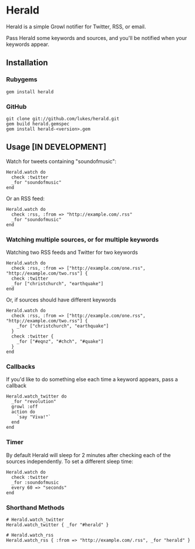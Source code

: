 Herald
====

Herald is a simple Growl notifier for Twitter, RSS, or email. 

Pass Herald some keywords and sources, and you'll be notified when your keywords appear.

Installation
------------

### Rubygems

    gem install herald

### GitHub

    git clone git://github.com/lukes/herald.git
    gem build herald.gemspec
    gem install herald-<version>.gem

Usage [IN DEVELOPMENT]
----------------------

Watch for tweets containing "soundofmusic":

    Herald.watch do
      check :twitter
      _for "soundofmusic"
    end
    
Or an RSS feed:

    Herald.watch do
      check :rss, :from => "http://example.com/.rss"
      _for "soundofmusic"
    end
  
### Watching multiple sources, or for multiple keywords

Watching two RSS feeds and Twitter for two keywords

    Herald.watch do
      check :rss, :from => ["http://example.com/one.rss", "http://example.com/two.rss"] {
      check :twitter
      _for ["christchurch", "earthquake"]
    end

Or, if sources should have different keywords

    Herald.watch do
      check :rss, :from => ["http://example.com/one.rss", "http://example.com/two.rss"] {
        _for ["christchurch", "earthquake"]
      }
      check :twitter {
        _for ["#eqnz", "#chch", "#quake"] 
      }
    end
    

### Callbacks

If you'd like to do something else each time a keyword appears, pass a callback

    Herald.watch_twitter do
      _for "revolution"
      growl :off
      action do
        `say "Viva!"`
      end
    end
    

### Timer

By default Herald will sleep for 2 minutes after checking each of the sources independently. 
To set a different sleep time:

    Herald.watch do
      check :twitter
      _for :soundofmusic
      every 60 => "seconds"
    end
        
### Shorthand Methods

    # Herald.watch_twitter
    Herald.watch_twitter { _for "#herald" }

    # Herald.watch_rss
    Herald.watch_rss { :from => "http://example.com/.rss", _for "herald" }

  